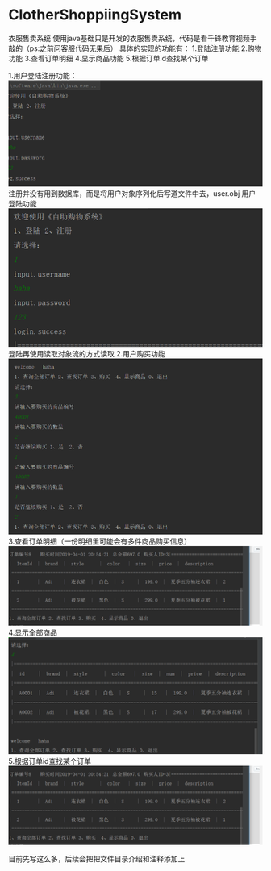 # ClotherShoppiingSystem
衣服售卖系统
使用java基础只是开发的衣服售卖系统，代码是看千锋教育视频手敲的（ps:之前问客服代码无果后）
具体的实现的功能有：
1.登陆注册功能
2.购物功能
3.查看订单明细
4.显示商品功能
5.根据订单id查找某个订单

1.用户登陆注册功能：
 ![image](https://github.com/xzq123456/ClotherShoppiingSystem/blob/master/images/%E6%B3%A8%E5%86%8C.png)
 注册并没有用到数据库，而是将用户对象序列化后写道文件中去，user.obj 
 用户登陆功能
  ![image](https://github.com/xzq123456/ClotherShoppiingSystem/blob/master/images/%E7%99%BB%E9%99%86.png)
  登陆再使用读取对象流的方式读取
  2.用户购买功能
   ![image](https://github.com/xzq123456/ClotherShoppiingSystem/blob/master/images/%E8%B4%AD%E4%B9%B0.png)
 3.查看订单明细（一份明细里可能会有多件商品购买信息）
![image]( https://github.com/xzq123456/ClotherShoppiingSystem/blob/master/images/%E6%9F%A5%E8%AF%A2%E8%AE%A2%E5%8D%95.png)
 4.显示全部商品
 ![image](https://github.com/xzq123456/ClotherShoppiingSystem/blob/master/images/%E5%95%86%E5%93%81%E4%BF%A1%E6%81%AF.png)
  5.根据订单id查找某个订单
 ![image](https://github.com/xzq123456/ClotherShoppiingSystem/blob/master/images/%E6%9F%A5%E8%AF%A2%E8%AE%A2%E5%8D%95.png)
 
 目前先写这么多，后续会把把文件目录介绍和注释添加上
